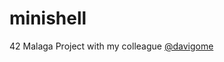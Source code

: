 # minishell
42 Malaga Project with my colleague [@davigome](https://profile.intra.42.fr/users/davigome)
